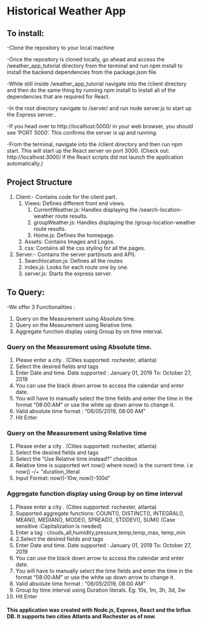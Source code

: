 # Historical Weather App

## To install: ##

-Clone the repository to your local machine

-Once the repository is cloned locally, go ahead and access the /weather_app_tutorial directory from the terminal and run npm install to install the backend dependencies from the package.json file.

-While still inside /weather_app_tutorial navigate into the /client directory and then do the same thing by running npm install to install all of the dependencies that are required for React.

-In the root directory navigate to /server/ and run node server.js to start up the Express server..

-If you head over to http://localhost:5000/ in your web browser, you should see ‘PORT 5000’. This confirms the server is up and running.

-From the terminal, navigate into the /client directory and then run npm start. This will start up the React server on port 3000. (Check out: http://localhost:3000/ if the React scripts did not launch the application automatically.)

## Project Structure ##
1. Client:- Contains code for the client part.
    1. Views: Defines different front end views.   
       1. CurrentWeather.js: Handles displaying  the /search-location-weather route  results.
       2. groupWeather.js: Handles displaying the /group-location-weather route  results.  
       3. Home.js: Defines the homepage. 
    2. Assets: Contains Images and Logos.
    3. css: Contains all the css styling for all the pages.
2. Server:- Contains the server part(routs and API).
    1. Searchlocation.js: Defines all the routes
    2. index.js: Looks for each route one by one.
    3. server.js: Starts the express server.

## To Query: ##

-We offer 3 Functionalities :
1. Query on the Measurement using Absolute time.
2. Query on the Measurement using Relative time.
3. Aggregate function display using Group by on time interval.

### Query on the Measurement using Absolute time. ###
1. Please enter a city . (Cities supported: rochester, atlanta)
2. Select the desired fields and tags 
3. Enter Date and time.  Date supported : January 01, 2019 To: October 27, 2019
4. You can use the black down arrow to access the calendar and enter date. 
5. You will have to manually select the time fields and enter the time in the format “08:00:AM” or use the white up down arrow to change it.
6. Valid absolute time format : “06/05/2019, 08:00 AM”
7. Hit Enter

### Query on the Measurement using Relative time ###
1. Please enter a city . (Cities supported: rochester, atlanta)
2. Select the desired fields and tags 
3. Select the “Use Relative time instead?” checkbox
4. Relative time is supported wrt now() where now() is the current time. i.e now() -/+ "duration_literal
5. Input Format: now()-10w, now()-100d"

### Aggregate function display using Group by on time interval ###
1. Please enter a city . (Cities supported: rochester, atlanta)
2. Supported aggregate functions: COUNT(), DISTINCT(), INTEGRAL(), MEAN(), MEDIAN(), MODE(), SPREAD(), STDDEV(), SUM() (Case sensitive :Capitalization is needed)
3. Enter a tag :  clouds_all,humidity,pressure,temp,temp_max, temp_min
4. 2.Select the desired fields and tags 
5. Enter Date and time.  Date supported : January 01, 2019 To: October 27, 2019
6. You can use the black down arrow to access the calendar and enter date. 
7. You will have to manually select the time fields and enter the time in the format “08:00:AM” or use the white up down arrow to change it.
8. Valid absolute time format : “06/05/2019, 08:00 AM”
9. Group by time interval using Duration literals. Eg: 10s, 1m, 3h, 3d, 3w
10. Hit Enter
#### This application was created with Node.js, Express, React and the Influx DB. It supports two cities Atlanta and Rochester as of now. 
